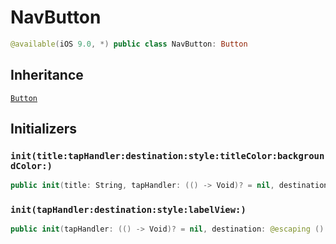 # NavButton

``` swift
@available(iOS 9.0, *) public class NavButton: Button
```

## Inheritance

[`Button`](/Button)

## Initializers

### `init(title:tapHandler:destination:style:titleColor:backgroundColor:)`

``` swift
public init(title: String, tapHandler: (() -> Void)? = nil, destination: @escaping () -> UIViewController, style: Navigate.NavigationStyle, titleColor: UIColor? = nil, backgroundColor: UIColor? = nil)
```

### `init(tapHandler:destination:style:labelView:)`

``` swift
public init(tapHandler: (() -> Void)? = nil, destination: @escaping () -> UIViewController, style: Navigate.NavigationStyle, labelView: () -> UIView)
```
